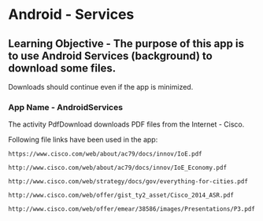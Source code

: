 # Android - Services
## Learning Objective - The purpose of this app is to use Android Services (background) to download some files.
Downloads should continue even if the app is minimized.

### App Name - AndroidServices

The activity PdfDownload downloads PDF files from the Internet - Cisco.  

Following file links have been used in the app:
```Link
https://www.cisco.com/web/about/ac79/docs/innov/IoE.pdf
```
```Link
http://www.cisco.com/web/about/ac79/docs/innov/IoE_Economy.pdf
```
```Link
http://www.cisco.com/web/strategy/docs/gov/everything-for-cities.pdf
```
```Link
http://www.cisco.com/web/offer/gist_ty2_asset/Cisco_2014_ASR.pdf
```
```Link
http://www.cisco.com/web/offer/emear/38586/images/Presentations/P3.pdf
```
